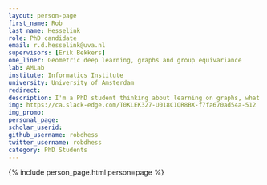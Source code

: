 ```yaml
---
layout: person-page
first_name: Rob
last_name: Hesselink
role: PhD candidate
email: r.d.hesselink@uva.nl
supervisors: [Erik Bekkers]
one_liner: Geometric deep learning, graphs and group equivariance
lab: AMLab
institute: Informatics Institute
university: University of Amsterdam
redirect:
description: I'm a PhD student thinking about learning on graphs, what we currently can/cannot/would like to do.
img: https://ca.slack-edge.com/T0KLEK327-U018C1QR8BX-f7fa670ad54a-512
img_promo:
personal_page:
scholar_userid:
github_username: robdhess
twitter_username: robdhess
category: PhD Students
---
```


{% include person_page.html person=page %}
